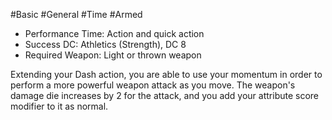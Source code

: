 #Basic #General #Time #Armed
 
- Performance Time: Action and quick action
- Success DC: Athletics (Strength), DC 8
- Required Weapon: Light or thrown weapon
 
Extending your Dash action, you are able to use your momentum in order to perform a more powerful weapon attack as you move. The weapon's damage die increases by 2 for the attack, and you add your attribute score modifier to it as normal.